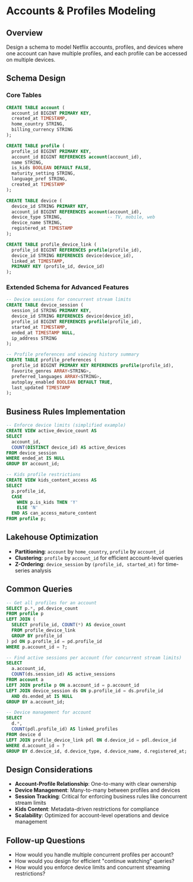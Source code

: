 # Accounts & Profiles Modeling

## Overview
Design a schema to model Netflix accounts, profiles, and devices where one account can have multiple profiles, and each profile can be accessed on multiple devices.

## Schema Design

### Core Tables

```sql
CREATE TABLE account (
  account_id BIGINT PRIMARY KEY,
  created_at TIMESTAMP,
  home_country STRING,
  billing_currency STRING
);

CREATE TABLE profile (
  profile_id BIGINT PRIMARY KEY,
  account_id BIGINT REFERENCES account(account_id),
  name STRING,
  is_kids BOOLEAN DEFAULT FALSE,
  maturity_setting STRING,
  language_pref STRING,
  created_at TIMESTAMP
);

CREATE TABLE device (
  device_id STRING PRIMARY KEY,
  account_id BIGINT REFERENCES account(account_id),
  device_type STRING,                 -- TV, mobile, web
  device_name STRING,
  registered_at TIMESTAMP
);

CREATE TABLE profile_device_link (
  profile_id BIGINT REFERENCES profile(profile_id),
  device_id STRING REFERENCES device(device_id),
  linked_at TIMESTAMP,
  PRIMARY KEY (profile_id, device_id)
);
```

### Extended Schema for Advanced Features

```sql
-- Device sessions for concurrent stream limits
CREATE TABLE device_session (
  session_id STRING PRIMARY KEY,
  device_id STRING REFERENCES device(device_id),
  profile_id BIGINT REFERENCES profile(profile_id),
  started_at TIMESTAMP,
  ended_at TIMESTAMP NULL,
  ip_address STRING
);

-- Profile preferences and viewing history summary
CREATE TABLE profile_preferences (
  profile_id BIGINT PRIMARY KEY REFERENCES profile(profile_id),
  favorite_genres ARRAY<STRING>,
  preferred_languages ARRAY<STRING>,
  autoplay_enabled BOOLEAN DEFAULT TRUE,
  last_updated TIMESTAMP
);
```

## Business Rules Implementation

```sql
-- Enforce device limits (simplified example)
CREATE VIEW active_device_count AS
SELECT
  account_id,
  COUNT(DISTINCT device_id) AS active_devices
FROM device_session
WHERE ended_at IS NULL
GROUP BY account_id;

-- Kids profile restrictions
CREATE VIEW kids_content_access AS
SELECT
  p.profile_id,
  CASE
    WHEN p.is_kids THEN 'Y'
    ELSE 'N'
  END AS can_access_mature_content
FROM profile p;
```

## Lakehouse Optimization

- **Partitioning**: `account` by `home_country`, `profile` by `account_id`
- **Clustering**: `profile` by `account_id` for efficient account-level queries
- **Z-Ordering**: `device_session` by `(profile_id, started_at)` for time-series analysis

## Common Queries

```sql
-- Get all profiles for an account
SELECT p.*, pd.device_count
FROM profile p
LEFT JOIN (
  SELECT profile_id, COUNT(*) AS device_count
  FROM profile_device_link
  GROUP BY profile_id
) pd ON p.profile_id = pd.profile_id
WHERE p.account_id = ?;

-- Find active sessions per account (for concurrent stream limits)
SELECT
  a.account_id,
  COUNT(ds.session_id) AS active_sessions
FROM account a
LEFT JOIN profile p ON a.account_id = p.account_id
LEFT JOIN device_session ds ON p.profile_id = ds.profile_id
  AND ds.ended_at IS NULL
GROUP BY a.account_id;

-- Device management for account
SELECT
  d.*,
  COUNT(pdl.profile_id) AS linked_profiles
FROM device d
LEFT JOIN profile_device_link pdl ON d.device_id = pdl.device_id
WHERE d.account_id = ?
GROUP BY d.device_id, d.device_type, d.device_name, d.registered_at;
```

## Design Considerations

- **Account-Profile Relationship**: One-to-many with clear ownership
- **Device Management**: Many-to-many between profiles and devices
- **Session Tracking**: Critical for enforcing business rules like concurrent stream limits
- **Kids Content**: Metadata-driven restrictions for compliance
- **Scalability**: Optimized for account-level operations and device management

## Follow-up Questions

- How would you handle multiple concurrent profiles per account?
- How would you design for efficient "continue watching" queries?
- How would you enforce device limits and concurrent streaming restrictions?